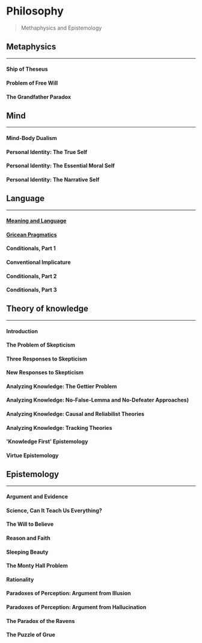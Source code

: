 # Philosophy

> Methaphysics and Epistemology

## Metaphysics
---
#### Ship of Theseus
#### Problem of Free Will
#### The Grandfather Paradox

## Mind
---
#### Mind-Body Dualism
#### Personal Identity: The True Self
#### Personal Identity: The Essential Moral Self
#### Personal Identity: The Narrative Self

## Language
---
#### [Meaning and Language](language/meaning_and_language.md)

#### [Gricean Pragmatics](language/gricean_pragmatics.md)

#### Conditionals, Part 1

#### Conventional Implicature

#### Conditionals, Part 2

#### Conditionals, Part 3

## Theory of knowledge
---
#### Introduction
#### The Problem of Skepticism
#### Three Responses to Skepticism
#### New Responses to Skepticism
#### Analyzing Knowledge: The Gettier Problem
#### Analyzing Knowledge: No-False-Lemma and No-Defeater Approaches)
#### Analyzing Knowledge: Causal and Reliabilist Theories
#### Analyzing Knowledge: Tracking Theories
#### 'Knowledge First' Epistemology
#### Virtue Epistemology

## Epistemology
---
#### Argument and Evidence
#### Science, Can It Teach Us Everything?
#### The Will to Believe
#### Reason and Faith
#### Sleeping Beauty
#### The Monty Hall Problem
#### Rationality
#### Paradoxes of Perception: Argument from Illusion
#### Paradoxes of Perception: Argument from Hallucination
#### The Paradox of the Ravens
#### The Puzzle of Grue
